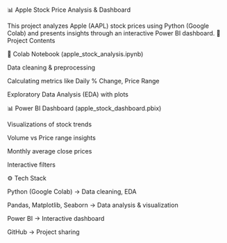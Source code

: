 📊 Apple Stock Price Analysis & Dashboard

This project analyzes Apple (AAPL) stock prices using Python (Google Colab) and presents insights through an interactive Power BI dashboard.
📂 Project Contents

📒 Colab Notebook (apple_stock_analysis.ipynb)

Data cleaning & preprocessing

Calculating metrics like Daily % Change, Price Range

Exploratory Data Analysis (EDA) with plots

📊 Power BI Dashboard (apple_stock_dashboard.pbix)

Visualizations of stock trends

Volume vs Price range insights

Monthly average close prices

Interactive filters

⚙️ Tech Stack

Python (Google Colab) → Data cleaning, EDA

Pandas, Matplotlib, Seaborn → Data analysis & visualization

Power BI → Interactive dashboard

GitHub → Project sharing
